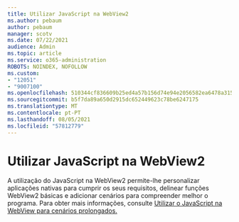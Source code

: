 ```yaml
---
title: Utilizar JavaScript na WebView2
ms.author: pebaum
author: pebaum
manager: scotv
ms.date: 07/22/2021
audience: Admin
ms.topic: article
ms.service: o365-administration
ROBOTS: NOINDEX, NOFOLLOW
ms.custom:
- "12051"
- "9007100"
ms.openlocfilehash: 510344cf836609b25ed4a57b156d74e94e2056582ea6478a315d34697ddf5048
ms.sourcegitcommit: b5f7da89a650d2915dc652449623c78be6247175
ms.translationtype: MT
ms.contentlocale: pt-PT
ms.lasthandoff: 08/05/2021
ms.locfileid: "57812779"
---
```

# <a name="use-javascript-in-webview2"></a>Utilizar JavaScript na WebView2

A utilização do JavaScript na WebView2 permite-lhe personalizar aplicações nativas para cumprir os seus requisitos, delinear funções WebView2 básicas e adicionar cenários para compreender melhor o programa. Para obter mais informações, consulte [Utilizar o JavaScript na WebView para cenários prolongados.](/microsoft-edge/webview2/how-to/javascript)
